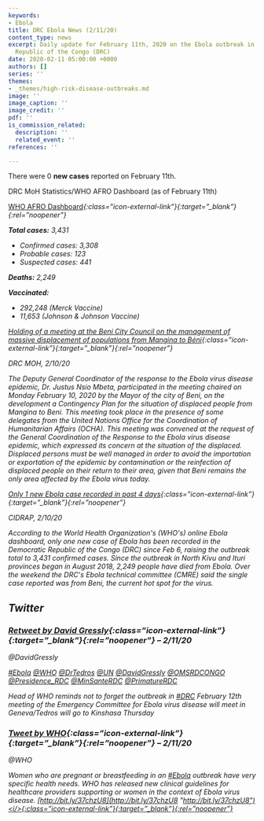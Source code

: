 ```yaml
---
keywords:
- Ebola
title: DRC Ebola News (2/11/20)
content_type: news
excerpt: Daily update for February 11th, 2020 on the Ebola outbreak in eastern Democratic
  Republic of the Congo (DRC)
date: 2020-02-11 05:00:00 +0000
authors: []
series: ''
themes:
- _themes/high-risk-disease-outbreaks.md
image: ''
image_caption: ''
image_credit: ''
pdf: ''
is_commission_related:
  description: ''
  related_event: ''
references: ''

---
```

There were 0 **new cases** reported on February 11th.

DRC MoH Statistics/WHO AFRO Dashboard (as of February 11th)

[WHO AFRO Dashboard](http://who.maps.arcgis.com/apps/opsdashboard/index.html#/e70c3804f6044652bc37cce7d8fcef6c)<i/>{:class=”icon-external-link”}{:target=”_blank”}{:rel=”noopener”}

**Total cases:** 3,431

* Confirmed cases: 3,308
* Probable cases: 123
* Suspected cases: 441

**Deaths:** 2,249

**Vaccinated:**

* 292,248 (Merck Vaccine)
* 11,653 (Johnson & Johnson Vaccine)

[Holding of a meeting at the Beni City Council on the management of massive displacement of populations from Mangina to Béni](https://mailchi.mp/8ba922b376c5/situation-pidmiologique-du-10-fvrier-2020?e=137f9669b7)<i/>{:class=”icon-external-link”}{:target=”_blank”}{:rel=”noopener”}

_DRC MOH, 2/10/20_

The Deputy General Coordinator of the response to the Ebola virus disease epidemic, Dr. Justus Nsio Mbeta, participated in the meeting chaired on Monday February 10, 2020 by the Mayor of the city of Beni, on the development a Contingency Plan for the situation of displaced people from Mangina to Beni. This meeting took place in the presence of some delegates from the United Nations Office for the Coordination of Humanitarian Affairs (OCHA). This meeting was convened at the request of the General Coordination of the Response to the Ebola virus disease epidemic, which expressed its concern at the situation of the displaced. Displaced persons must be well managed in order to avoid the importation or exportation of the epidemic by contamination or the reinfection of displaced people on their return to their area, given that Beni remains the only area affected by the Ebola virus today.

[Only 1 new Ebola case recorded in past 4 days](http://www.cidrap.umn.edu/news-perspective/2020/02/news-scan-feb-10-2020)<i/>{:class=”icon-external-link”}{:target=”_blank”}{:rel=”noopener”}

_CIDRAP, 2/10/20_

According to the World Health Organization's (WHO's) online Ebola dashboard, only one new case of Ebola has been recorded in the Democratic Republic of the Congo (DRC) since Feb 6, raising the outbreak total to 3,431 confirmed cases. Since the outbreak in North Kivu and Ituri provinces began in August 2018, 2,249 people have died from Ebola. Over the weekend the DRC's Ebola technical committee (CMRE) said the single case reported was from Beni, the current hot spot for the virus.

## Twitter

### [Retweet by David Gressly](https://twitter.com/catfiankbok/status/1227250630269468673)<i/>{:class=”icon-external-link”}{:target=”_blank”}{:rel=”noopener”} – 2/11/20

@DavidGressly

[#Ebola](https://twitter.com/hashtag/Ebola?src=hashtag_click) [@WHO](https://twitter.com/WHO) [@DrTedros](https://twitter.com/DrTedros) [@UN](https://twitter.com/UN) [@DavidGressly](https://twitter.com/DavidGressly) [@OMSRDCONGO](https://twitter.com/OMSRDCONGO) [@Presidence_RDC](https://twitter.com/Presidence_RDC) [@MinSanteRDC](https://twitter.com/MinSanteRDC) [@PrimatureRDC](https://twitter.com/PrimatureRDC)

Head of WHO reminds not to forget the outbreak in [#DRC](https://twitter.com/hashtag/DRC?src=hashtag_click) February 12th meeting of the Emergency Committee for Ebola virus disease will meet in Geneva/Tedros will go to Kinshasa Thursday

### [Tweet by WHO](https://twitter.com/WHO/status/1227280404039847943)<i/>{:class=”icon-external-link”}{:target=”_blank”}{:rel=”noopener”} – 2/11/20

@WHO

Women who are pregnant or breastfeeding in an [#Ebola](https://twitter.com/hashtag/Ebola?src=hashtag_click) outbreak have very specific health needs. WHO has released new clinical guidelines for healthcare providers supporting or women in the context of Ebola virus disease. [http://bit.ly/37chzU8](http://bit.ly/37chzU8 "http://bit.ly/37chzU8")<i/>{:class=”icon-external-link”}{:target=”_blank”}{:rel=”noopener”}